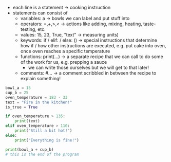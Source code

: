 - each line is a statement -> cooking instruction
- statements can consist of
	- variables: a -> bowls we can label and put stuff into
	- operators: =,+,>,<  -> actions like adding, mixing, heating, taste-testing, etc.
	- values: 15, 23, True, "text" -> measuring units)
	- keywords: if / elif: / else: () -> special instructions that determine how if / how other instructions are executed, e.g. put cake into oven, once oven reaches a specific temperature 
	- functions: print(...) -> a separate recipe that we can call to do some of the work for us, e.g. prepping a sauce
		- we can write those ourselves but we will get to that later!
	- comments: #... -> a comment scribbled in between the recipe to explain something!
```python
bowl_a = 15
cup_b = 25
oven_temperature = 183 - 33
text = "Fire in the kitchen!"
is_true = True

if oven_temperature > 135: 
	print(text)
elif oven_temperature > 110: 
	print("Still a bit hot!")
else: 
	print("Everything is fine!")

print(bowl_a + cup_b)
# this is the end of the program
```